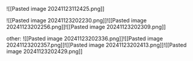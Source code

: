 ![[Pasted image 20241123112425.png]]

![[Pasted image 20241123202230.png]]![[Pasted image 20241123202256.png]]![[Pasted image 20241123202309.png]]


other:
![[Pasted image 20241123202336.png]]![[Pasted image 20241123202357.png]]![[Pasted image 20241123202413.png]]![[Pasted image 20241123202429.png]]